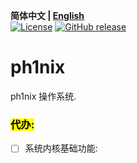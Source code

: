 **简体中文 | [English](./README.md)**<br>
[![License](https://img.shields.io/badge/开源协议-MIT-blue)](https://github.com/HuayuZhangJager/ph1nix/blob/main/LICENSE.txt)
[![GitHub release](https://img.shields.io/badge/发行版-最新-brightgreen)](https://github.com/HuayuZhangJager/ph1nix/releases/latest)

# ph1nix

ph1nix 操作系统.

### <mark>代办:<mark>

- [ ] 系统内核基础功能: